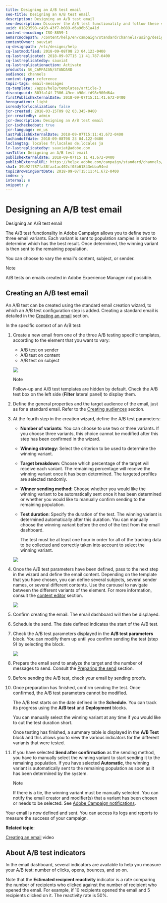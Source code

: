 ```yaml
---
title: Designing an A/B test email
seo-title: Designing an A/B test email
description: Designing an A/B test email
seo-description: Discover the A/B test functionality and follow these steps to create an email from an A/B test template in Adobe Campaign.
uuid: 01823598-c493-43f7-b089-d6a96b61a41d
content-encoding: ISO-8859-1
aemsrcnodepath: /content/help/en/campaign/standard/channels/using/designing-an-a-b-test-email
contentOwner: sauviat
cq-designpath: /etc/designs/help
cq-lastmodified: 2018-09-08T08 23 04.123-0400
cq-lastreplicated: 2018-09-07T15 11 41.787-0400
cq-lastreplicatedby: sauviat
cq-lastreplicationaction: Activate
products: SG_CAMPAIGN/STANDARD
audience: channels
content-type: reference
topic-tags: email-messages
cq-template: /apps/help/templates/article-3
discoiquuid: 803fa14f-7306-49ce-b90d-fd98c900d64a
firstPublishExternalDate: 2018-09-07T15:11:41.672-0400
herogradient: light
isreadyforlocalization: false
jcr-created: 2018-03-15T09 02 03.345-0400
jcr-createdby: admin
jcr-description: Designing an A/B test email
jcr-ischeckedout: true
jcr-language: en_us
lastPublishExternalDate: 2018-09-07T15:11:41.672-0400
lochandoffdate: 2018-09-08T08 23 04.122-0400
loclangtag: locales fr;locales de;locales ja
lr-lastreplicatedby: sauviat@adobe.com
navTitle: Designing an A/B test email
publishexternaldate: 2018-09-07T15 11 41.672-0400
publishExternalURL: https://helpx.adobe.com/campaign/standard/channels/using/designing-an-a-b-test-email.html
sha1: 39b92f787fa38faa1ac402cf03b61843ebba94ed
topicBrowsingSortDate: 2018-09-07T15:11:41.672-0400
index: y
internal: n
snippet: y
---
```


# Designing an A/B test email

Designing an A/B test email

The A/B test functionality in Adobe Campaign allows you to define two to three email variants. Each variant is sent to population samples in order to determine which has the best result. Once determined, the winning variant is then sent to the remaining population.

You can choose to vary the email's content, subject, or sender.

>[!NOTE]
>
>A/B tests on emails created in Adobe Experience Manager not possible.

## Creating an A/B test email

An A/B test can be created using the standard email creation wizard, to which an A/B test configuration step is added. Creating a standard email is detailed in the [Creating an email](../../channels/using/creating-an-email.md) section.

In the specific context of an A/B test:

1. Create a new email from one of the three A/B testing specific templates, according to the element that you want to vary:

    * A/B test on sender
    * A/B test on content
    * A/B test on subject

   ![](assets/create_ab_testing.png)

   >[!NOTE]
   >
   >Follow-up and A/B test templates are hidden by default. Check the A/B test box on the left side (**Filter** lateral panel) to display them.

1. Define the general properties and the target audience of the email, just as for a standard email. Refer to the [Creating audiences](../../audiences/using/creating-audiences.md) section.
1. At the fourth step in the creation wizard, define the A/B test parameters:

    * **Number of variants**: You can choose to use two or three variants. If you choose three variants, this choice cannot be modified after this step has been confirmed in the wizard.
    * **Winning strategy**: Select the criterion to be used to determine the winning variant.
    * **Target breakdown**: Choose which percentage of the target will receive each variant. The remaining percentage will receive the winning variant once it has been determined. The targeted profiles are selected randomly.
    * **Winner sending method**: Choose whether you would like the winning variant to be automatically sent once it has been determined or whether you would like to manually confirm sending to the remaining population.
    * **Test duration**: Specify the duration of the test. The winning variant is determined automatically after this duration. You can manually choose the winning variant before the end of the test from the email dashboard.

      The test must be at least one hour in order for all of the tracking data to be collected and correctly taken into account to select the winning variant.

   ![](assets/ab_parameters.png)

1. Once the A/B test parameters have been defined, pass to the next step in the wizard and define the email content. Depending on the template that you have chosen, you can define several subjects, several sender names, or several different contents. Use the carousel to navigate between the different variants of the element. For more information, consult the [content editor](../../designing/using/about-email-content-design.md) section.

   ![](assets/create_ab_testing2.png)

1. Confirm creating the email. The email dashboard will then be displayed.
1. Schedule the send. The date defined indicates the start of the A/B test.
1. Check the A/B test parameters displayed in the **A/B test parameters** block. You can modify them up until you confirm sending the test (step 9) by selecting the block.

   ![](assets/create_ab_testing3.png)

1. Prepare the email send to analyze the target and the number of messages to send. Consult the [Preparing the send](../../sending/using/preparing-the-send.md) section.
1. Before sending the A/B test, check your email by sending proofs.
1. Once preparation has finished, confirm sending the test. Once confirmed, the A/B test parameters cannot be modified.

   The A/B test starts on the date defined in the **Schedule**. You can track its progress using the **A/B test** and **Deployment** blocks.

   You can manually select the winning variant at any time if you would like to cut the test duration short.

   Once testing has finished, a summary table is displayed in the **A/B Test** block and this allows you to view the various indicators for the different variants that were tested.

1. If you have selected **Send after confirmation** as the sending method, you have to manually select the winning variant to start sending it to the remaining population. If you have selected **Automatic**, the winning variant is automatically sent to the remaining population as soon as it has been determined by the system.

   >[!NOTE]
   >
   >If there is a tie, the winning variant must be manually selected. You can notify the email creator and modifier(s) that a variant has been chosen or needs to be selected. See [Adobe Campaign notifications](../../administration/using/adobe-campaign-notifications.md).

Your email is now defined and sent. You can access its logs and reports to measure the success of your campaign.

**Related topic**:

[Creating an email](https://docs.campaign.adobe.com/doc/standard/en/Videos/email_creation.mp4) video

## About A/B test indicators

In the email dashboard, several indicators are available to help you measure your A/B test: number of clicks, opens, bounces, and so on.

Note that the **Estimated recipient reactivity** indicator is a rate comparing the number of recipients who clicked against the number of recipient who opened the email. For example, if 10 recipients opened the email and 5 recipients clicked on it. The reactivity rate is 50%.
